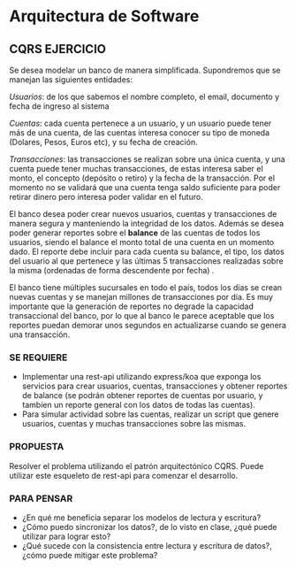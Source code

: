 # Arquitectura de Software
## CQRS EJERCICIO
Se desea modelar un banco de manera simplificada. Supondremos que se manejan las siguientes entidades:

*Usuarios*: de los que sabemos el nombre completo, el email, documento y fecha de ingreso al sistema

*Cuentas*: cada cuenta pertenece a un usuario, y un usuario puede tener más de una cuenta, de las cuentas interesa conocer su tipo de moneda (Dolares, Pesos, Euros etc), y su fecha de creación.

*Transacciones*: las transacciones se realizan sobre una única cuenta, y una cuenta puede tener muchas transacciones, de estas interesa saber el monto, el concepto (depósito o retiro) y la fecha de la transacción. Por el momento no se validará que una cuenta tenga saldo suficiente para poder retirar dinero pero interesa poder validar en el futuro.

El banco desea poder crear nuevos usuarios, cuentas y transacciones de manera segura y manteniendo la integridad de los datos. 
Además se desea poder generar reportes sobre el **balance** de las cuentas de todos los usuarios, siendo el balance el monto total de una cuenta en un momento dado. El reporte debe incluir para cada cuenta su balance, el tipo, los datos del usuario al que pertenece y las últimas 5 transacciones realizadas sobre la misma (ordenadas de forma descendente por fecha) . 

El banco tiene múltiples sucursales en todo el país, todos los días se crean nuevas cuentas y se manejan millones de transacciones por día. Es muy importante que la generación de reportes no degrade la capacidad transaccional del banco, por lo que al banco le parece aceptable que los reportes puedan demorar unos segundos en actualizarse cuando se genera una transacción. 

### SE REQUIERE
- Implementar una rest-api utilizando express/koa que exponga los servicios para crear usuarios, cuentas, transacciones y obtener reportes de balance (se podrán obtener reportes de cuentas por usuario, y tambíen un reporte general con los datos de todas las cuentas).
- Para simular actividad sobre las cuentas, realizar un script que genere usuarios, cuentas y muchas transacciones sobre las mismas.

### PROPUESTA
Resolver el problema utilizando el patrón arquitectónico CQRS. Puede utilizar este esqueleto de rest-api para comenzar el desarrollo.
 
### PARA PENSAR
- ¿En qué me beneficia separar los modelos de lectura y escritura?
- ¿Cómo puedo sincronizar los datos?, de lo visto en clase, ¿qué puede utilizar para lograr esto?
- ¿Qué sucede con la consistencia entre lectura y escritura de datos?, ¿cómo puede mitigar este problema?




